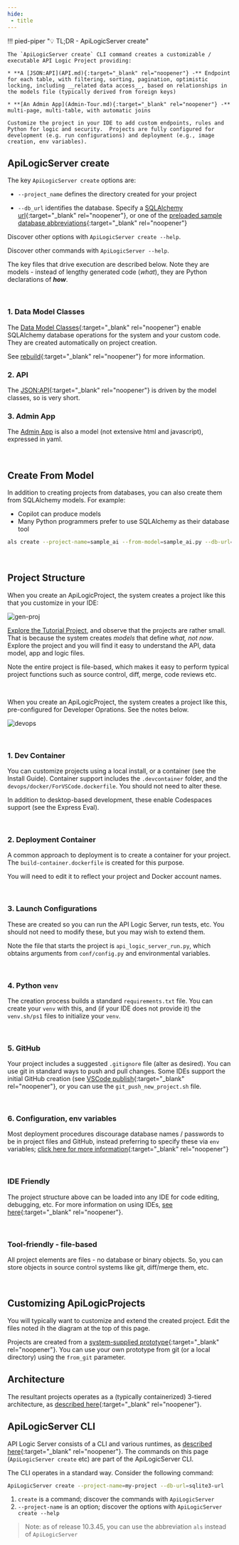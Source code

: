 ```yaml
---
hide:
 - title
---
```

<style>
  .md-typeset h1,
  .md-content__button {
    display: none;
  }
</style>

!!! pied-piper ":bulb: TL;DR - ApiLogicServer create"

    The `ApiLogicServer create` CLI command creates a customizable / executable API Logic Project providing:

    * **A [JSON:API](API.md){:target="_blank" rel="noopener"} -** Endpoint for each table, with filtering, sorting, pagination, optimistic locking, including __related data access__, based on relationships in the models file (typically derived from foreign keys)

    * **[An Admin App](Admin-Tour.md){:target="_blank" rel="noopener"} -** multi-page, multi-table, with automatic joins

    Customize the project in your IDE to add custom endpoints, rules and Python for logic and security.  Projects are fully configured for development (e.g. run configurations) and deployment (e.g., image creation, env variables).

## ApiLogicServer create

The key `ApiLogicServer create` options are:

* `--project_name` defines the directory created for your project

* `--db_url` identifies the database.  Specify a [SQLAlchemy url](Database-Connectivity.md){:target="_blank" rel="noopener"}, or one of the [preloaded sample database abbreviations](Data-Model-Examples.md){:target="_blank" rel="noopener"}

Discover other options with `ApiLogicServer create --help`.

Discover other commands with `ApiLogicServer --help`.

The key files that drive execution are described below.  Note they are models - instead of lengthy generated code (*what*), they are Python declarations of ***how***.

&nbsp;

### 1. Data Model Classes

The [Data Model Classes](Data-Model-Classes.md){:target="_blank" rel="noopener"} enable SQLAlchemy database operations for the system and your custom code.  They are created automatically on project creation.

See [rebuild](Project-Rebuild.md){:target="_blank" rel="noopener"} for more information.

### 2. API

The [JSON:API](API.md){:target="_blank" rel="noopener"} is driven by the model classes, so is very short.

### 3. Admin App

The [Admin App](Admin-Customization.md/#edit-adminyaml) is also a model (not extensive html and javascript), expressed in yaml.

&nbsp;

## Create From Model

In addition to creating projects from databases, you can also create them from SQLAlchemy models.  For example:

* Copilot can produce models
* Many Python programmers prefer to use SQLAlchemy as their database tool

```bash title="Create from Model"
als create --project-name=sample_ai --from-model=sample_ai.py --db-url=sqlite
```

&nbsp;

## Project Structure

When you create an ApiLogicProject, the system creates a project like this that you customize in your IDE:

![gen-proj](images/generated-project.png)

[Explore the Tutorial Project](https://github.com/valhuber/Tutorial-ApiLogicProject#readme), and observe that the projects are rather small.  That is because the system creates _models_ that define _what, not now_.  Explore the project and you will find it easy to understand the API, data model, app and logic files.

Note the entire project is file-based, which makes it easy to perform typical project functions such as source control, diff, merge, code reviews etc.

&nbsp;

When you create an ApiLogicProject, the system creates a project like this, pre-configured for Developer Oprations.  See the notes below.

![devops](images/devops/devops.png)

&nbsp;

### 1. Dev Container

You can customize projects using a local install, or a container (see the Install Guide).  Container support includes the `.devcontainer` folder, and the `devops/docker/ForVSCode.dockerfile`.  You should not need to alter these.

In addition to desktop-based development, these enable Codespaces support (see the Express Eval).

&nbsp;

### 2. Deployment Container

A common approach to deployment is to create a container for your project.  The `build-container.dockerfile` is created for this purpose.

You will need to edit it to reflect your project and Docker account names.

&nbsp;

### 3.  Launch Configurations

These are created so you can run the API Logic Server, run tests, etc.  You should not need to modify these, but you may wish to extend them.  

Note the file that starts the project is `api_logic_server_run.py`, which obtains arguments from `conf/config.py` and environmental variables.

&nbsp;

### 4. Python `venv`

The creation process builds a standard `requirements.txt` file.  You can create your `venv` with this, and (if your IDE does not provide it) the `venv.sh/ps1` files to initialize your `venv`.

&nbsp;

### 5. GitHub

Your project includes a suggested `.gitignore` file (alter as desired).  You can use git in standard ways to push and pull changes.  Some IDEs support the initial GitHub creation (see [VSCode publish](https://stackoverflow.com/questions/46877667/how-to-add-a-new-project-to-github-using-vs-code){:target="_blank" rel="noopener"}, or you can use the `git_push_new_project.sh` file. 

&nbsp;

### 6. Configuration, env variables

Most deployment procedures discourage database names / passwords to be in project files and GitHub, instead preferring to specify these via `env` variables; [click here for more information](DevOps-Container-Configuration.md/#overrides-env-variables){:target="_blank" rel="noopener"}

&nbsp;

### IDE Friendly

The project structure above can be loaded into any IDE for code editing, debugging, etc.  For more information on using IDEs, [see here](https://github.com/valhuber/ApiLogicServer/wiki#using-your-ide){:target="_blank" rel="noopener"}.

&nbsp;

### Tool-friendly - file-based

All project elements are files - no database or binary objects.  So, you can store objects in source control systems like git, diff/merge them, etc.

&nbsp;

## Customizing ApiLogicProjects

You will typically want to customize and extend the created project.  Edit the files noted ih the diagram at the top of this page.

Projects are created from a [system-supplied prototype](https://github.com/valhuber/ApiLogicServer/tree/main/api_logic_server_cli/project_prototype){:target="_blank" rel="noopener"}.  You can use your own prototype from git (or a local directory) using the ```from_git``` parameter.

## Architecture

The resultant projects operates as a (typically containerized) 3-tiered architecture, as [described here](Architecture-What-Is.md){:target="_blank" rel="noopener"}.

## ApiLogicServer CLI

API Logic Server consists of a CLI and various runtimes, as [described here](Architecture-What-Is.md){:target="_blank" rel="noopener"}.  The commands on this page (`ApiLogicServer create` etc) are part of the ApiLogicServer CLI.  

The CLI operates in a standard way.  Consider the following command:

```bash
ApiLogicServer create --project-name=my-project --db-url=sqlite3-url
```

1. `create` is a command; discover the commands with `ApiLogicServer`
2. `--project-name` is an option; discover the options with `ApiLogicServer create --help`

> Note: as of release 10.3.45, you can use the abbreviation `als` instead of `ApiLogicServer`